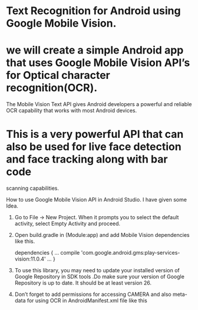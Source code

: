 # Text Recognition for Android using Google Mobile Vision.

# we will create a simple Android app that uses Google Mobile Vision API’s for Optical character recognition(OCR).
The Mobile Vision Text API gives Android developers a powerful and reliable OCR capability that works with most
Android devices.

# This is a very powerful API that can also be used for live face detection and face tracking along with bar code 
   scanning capabilities.
   
   How to use Google Mobile Vision API in Android Studio. I have given some Idea.
   
   
 1.  Go to File -> New Project. When it prompts you to select the default activity, select Empty Activity and proceed.
 
 2.  Open build.gradle in (Module:app) and add Mobile Vision dependencies like this.
 
       dependencies {
    ...
    compile 'com.google.android.gms:play-services-vision:11.0.4'
    ...
       }
 
 3. To use this library, you may need to update your installed version of Google Repository in SDK tools .Do make 
    sure your version of Google Repository is up to date. It should be at least version 26.

 4. Don’t forget to add permissions for accessing CAMERA and also meta-data for using OCR in AndroidManifest.xml 
     file like this
     
     <uses-permission android:name="android.permission.INTERNET"></uses-permission>
     <application>
      <meta-data android:name="com.google.android.gms.vision.DEPENDENCIES" android:value="ocr"/>
      </application>
   
   
